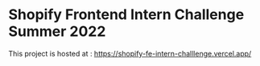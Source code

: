 # Shopify Frontend Intern Challenge Summer 2022

This project is hosted at : https://shopify-fe-intern-challlenge.vercel.app/
